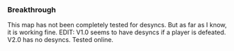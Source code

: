 ### Breakthrough

This map has not been completely tested for desyncs. But as far as I know, it is working fine.
EDIT: V1.0 seems to have desyncs if a player is defeated. V2.0 has no desyncs. Tested online.
